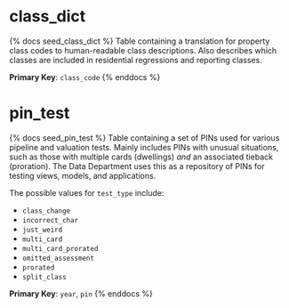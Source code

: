 # class_dict

{% docs seed_class_dict %}
Table containing a translation for property class codes to human-readable class
descriptions. Also describes which classes are included in residential
regressions and reporting classes.

**Primary Key**: `class_code`
{% enddocs %}

# pin_test

{% docs seed_pin_test %}
Table containing a set of PINs used for various pipeline and valuation tests.
Mainly includes PINs with unusual situations, such as those with multiple cards
(dwellings) _and_ an associated tieback (proration). The Data Department uses
this as a repository of PINs for testing views, models, and applications.

The possible values for `test_type` include:

- `class_change`
- `incorrect_char`
- `just_weird`
- `multi_card`
- `multi_card_prorated`
- `omitted_assessment`
- `prorated`
- `split_class`

**Primary Key**: `year`, `pin`
{% enddocs %}
